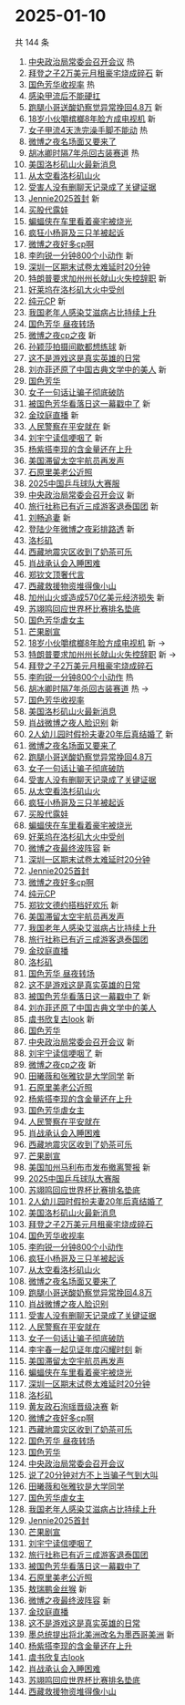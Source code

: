 # 2025-01-10

共 144 条

<!-- BEGIN -->
<!-- 最后更新时间 Fri Jan 10 2025 02:23:28 GMT+0800 (China Standard Time) -->

1. [中央政治局常委会召开会议](https://s.weibo.com//weibo?q=%23%E4%B8%AD%E5%A4%AE%E6%94%BF%E6%B2%BB%E5%B1%80%E5%B8%B8%E5%A7%94%E4%BC%9A%E5%8F%AC%E5%BC%80%E4%BC%9A%E8%AE%AE%23&Refer=new_time)
   热
1. [拜登之子2万美元月租豪宅烧成碎石](https://s.weibo.com//weibo?q=%23%E6%8B%9C%E7%99%BB%E4%B9%8B%E5%AD%902%E4%B8%87%E7%BE%8E%E5%85%83%E6%9C%88%E7%A7%9F%E8%B1%AA%E5%AE%85%E7%83%A7%E6%88%90%E7%A2%8E%E7%9F%B3%23&t=31&band_rank=1&Refer=top)
   新
1. [国色芳华收视率](https://s.weibo.com//weibo?q=%23%E5%9B%BD%E8%89%B2%E8%8A%B3%E5%8D%8E%E6%94%B6%E8%A7%86%E7%8E%87%23&t=31&band_rank=2&Refer=top)
   热
1. [感染甲流后不能硬扛](https://s.weibo.com//weibo?q=%23%E6%84%9F%E6%9F%93%E7%94%B2%E6%B5%81%E5%90%8E%E4%B8%8D%E8%83%BD%E7%A1%AC%E6%89%9B%23&t=31&band_rank=3&Refer=top)
1. [跑腿小哥送酸奶察觉异常挽回4.8万](https://s.weibo.com//weibo?q=%23%E8%B7%91%E8%85%BF%E5%B0%8F%E5%93%A5%E9%80%81%E9%85%B8%E5%A5%B6%E5%AF%9F%E8%A7%89%E5%BC%82%E5%B8%B8%E6%8C%BD%E5%9B%9E4.8%E4%B8%87%23&t=31&band_rank=4&Refer=top)
   新
1. [18岁小伙嚼槟榔8年脸方成电视机](https://s.weibo.com//weibo?q=%2318%E5%B2%81%E5%B0%8F%E4%BC%99%E5%9A%BC%E6%A7%9F%E6%A6%948%E5%B9%B4%E8%84%B8%E6%96%B9%E6%88%90%E7%94%B5%E8%A7%86%E6%9C%BA%23&t=31&band_rank=5&Refer=top)
   新
1. [女子甲流4天洗完澡手脚不能动](https://s.weibo.com//weibo?q=%23%E5%A5%B3%E5%AD%90%E7%94%B2%E6%B5%814%E5%A4%A9%E6%B4%97%E5%AE%8C%E6%BE%A1%E6%89%8B%E8%84%9A%E4%B8%8D%E8%83%BD%E5%8A%A8%23&t=31&band_rank=6&Refer=top)
   热
1. [微博之夜名场面又要来了](https://s.weibo.com//weibo?q=%23%E5%BE%AE%E5%8D%9A%E4%B9%8B%E5%A4%9C%E5%90%8D%E5%9C%BA%E9%9D%A2%E5%8F%88%E8%A6%81%E6%9D%A5%E4%BA%86%23&t=31&band_rank=7&Refer=top)
1. [胡冰卿时隔7年杀回古装赛道](https://s.weibo.com//weibo?q=%E8%83%A1%E5%86%B0%E5%8D%BF%E6%97%B6%E9%9A%947%E5%B9%B4%E6%9D%80%E5%9B%9E%E5%8F%A4%E8%A3%85%E8%B5%9B%E9%81%93&t=31&band_rank=8&Refer=top)
   热
1. [美国洛杉矶山火最新消息](https://s.weibo.com//weibo?q=%23%E7%BE%8E%E5%9B%BD%E6%B4%9B%E6%9D%89%E7%9F%B6%E5%B1%B1%E7%81%AB%E6%9C%80%E6%96%B0%E6%B6%88%E6%81%AF%23&t=31&band_rank=9&Refer=top)
1. [从太空看洛杉矶山火](https://s.weibo.com//weibo?q=%23%E4%BB%8E%E5%A4%AA%E7%A9%BA%E7%9C%8B%E6%B4%9B%E6%9D%89%E7%9F%B6%E5%B1%B1%E7%81%AB%23&t=31&band_rank=10&Refer=top)
1. [受害人没有删聊天记录成了关键证据](https://s.weibo.com//weibo?q=%23%E5%8F%97%E5%AE%B3%E4%BA%BA%E6%B2%A1%E6%9C%89%E5%88%A0%E8%81%8A%E5%A4%A9%E8%AE%B0%E5%BD%95%E6%88%90%E4%BA%86%E5%85%B3%E9%94%AE%E8%AF%81%E6%8D%AE%23&t=31&band_rank=11&Refer=top)
1. [Jennie2025首封](https://s.weibo.com//weibo?q=Jennie2025%E9%A6%96%E5%B0%81&t=31&band_rank=12&Refer=top)
   新
1. [买股代露娃](https://s.weibo.com//weibo?q=%E4%B9%B0%E8%82%A1%E4%BB%A3%E9%9C%B2%E5%A8%83&t=31&band_rank=13&Refer=top)
1. [蝙蝠侠在车里看着豪宅被烧光](https://s.weibo.com//weibo?q=%23%E8%9D%99%E8%9D%A0%E4%BE%A0%E5%9C%A8%E8%BD%A6%E9%87%8C%E7%9C%8B%E7%9D%80%E8%B1%AA%E5%AE%85%E8%A2%AB%E7%83%A7%E5%85%89%23&t=31&band_rank=14&Refer=top)
1. [疯狂小杨哥及三只羊被起诉](https://s.weibo.com//weibo?q=%23%E7%96%AF%E7%8B%82%E5%B0%8F%E6%9D%A8%E5%93%A5%E5%8F%8A%E4%B8%89%E5%8F%AA%E7%BE%8A%E8%A2%AB%E8%B5%B7%E8%AF%89%23&t=31&band_rank=15&Refer=top)
1. [微博之夜好多cp啊](https://s.weibo.com//weibo?q=%23%E5%BE%AE%E5%8D%9A%E4%B9%8B%E5%A4%9C%E5%A5%BD%E5%A4%9Acp%E5%95%8A%23&t=31&band_rank=16&Refer=top)
1. [李昀锐一分钟800个小动作](https://s.weibo.com//weibo?q=%E6%9D%8E%E6%98%80%E9%94%90%E4%B8%80%E5%88%86%E9%92%9F800%E4%B8%AA%E5%B0%8F%E5%8A%A8%E4%BD%9C&t=31&band_rank=17&Refer=top)
   新
1. [深圳一区期末试卷太难延时20分钟](https://s.weibo.com//weibo?q=%23%E6%B7%B1%E5%9C%B3%E4%B8%80%E5%8C%BA%E6%9C%9F%E6%9C%AB%E8%AF%95%E5%8D%B7%E5%A4%AA%E9%9A%BE%E5%BB%B6%E6%97%B620%E5%88%86%E9%92%9F%23&t=31&band_rank=18&Refer=top)
1. [特朗普要求加州州长就山火失控辞职](https://s.weibo.com//weibo?q=%23%E7%89%B9%E6%9C%97%E6%99%AE%E8%A6%81%E6%B1%82%E5%8A%A0%E5%B7%9E%E5%B7%9E%E9%95%BF%E5%B0%B1%E5%B1%B1%E7%81%AB%E5%A4%B1%E6%8E%A7%E8%BE%9E%E8%81%8C%23&t=31&band_rank=19&Refer=top)
   新
1. [好莱坞在洛杉矶大火中受创](https://s.weibo.com//weibo?q=%23%E5%A5%BD%E8%8E%B1%E5%9D%9E%E5%9C%A8%E6%B4%9B%E6%9D%89%E7%9F%B6%E5%A4%A7%E7%81%AB%E4%B8%AD%E5%8F%97%E5%88%9B%23&t=31&band_rank=20&Refer=top)
1. [纯元CP](https://s.weibo.com//weibo?q=%E7%BA%AF%E5%85%83CP&t=31&band_rank=21&Refer=top)
   新
1. [我国老年人感染艾滋病占比持续上升](https://s.weibo.com//weibo?q=%23%E6%88%91%E5%9B%BD%E8%80%81%E5%B9%B4%E4%BA%BA%E6%84%9F%E6%9F%93%E8%89%BE%E6%BB%8B%E7%97%85%E5%8D%A0%E6%AF%94%E6%8C%81%E7%BB%AD%E4%B8%8A%E5%8D%87%23&t=31&band_rank=22&Refer=top)
1. [国色芳华 昼夜转场](https://s.weibo.com//weibo?q=%E5%9B%BD%E8%89%B2%E8%8A%B3%E5%8D%8E%20%E6%98%BC%E5%A4%9C%E8%BD%AC%E5%9C%BA&t=31&band_rank=23&Refer=top)
1. [微博之夜cp之夜](https://s.weibo.com//weibo?q=%23%E5%BE%AE%E5%8D%9A%E4%B9%8B%E5%A4%9Ccp%E4%B9%8B%E5%A4%9C%23&t=31&band_rank=24&Refer=top)
   新
1. [孙颖莎拍摄间歇都想练球](https://s.weibo.com//weibo?q=%E5%AD%99%E9%A2%96%E8%8E%8E%E6%8B%8D%E6%91%84%E9%97%B4%E6%AD%87%E9%83%BD%E6%83%B3%E7%BB%83%E7%90%83&t=31&band_rank=25&Refer=top)
   新
1. [这不是游戏这是真实英雄的日常](https://s.weibo.com//weibo?q=%23%E8%BF%99%E4%B8%8D%E6%98%AF%E6%B8%B8%E6%88%8F%E8%BF%99%E6%98%AF%E7%9C%9F%E5%AE%9E%E8%8B%B1%E9%9B%84%E7%9A%84%E6%97%A5%E5%B8%B8%23&t=31&band_rank=26&Refer=top)
1. [刘亦菲还原了中国古典文学中的美人](https://s.weibo.com//weibo?q=%E5%88%98%E4%BA%A6%E8%8F%B2%E8%BF%98%E5%8E%9F%E4%BA%86%E4%B8%AD%E5%9B%BD%E5%8F%A4%E5%85%B8%E6%96%87%E5%AD%A6%E4%B8%AD%E7%9A%84%E7%BE%8E%E4%BA%BA&t=31&band_rank=27&Refer=top)
   新
1. [国色芳华](https://s.weibo.com//weibo?q=%E5%9B%BD%E8%89%B2%E8%8A%B3%E5%8D%8E&t=31&band_rank=28&Refer=top)
1. [女子一句话让骗子彻底破防](https://s.weibo.com//weibo?q=%23%E5%A5%B3%E5%AD%90%E4%B8%80%E5%8F%A5%E8%AF%9D%E8%AE%A9%E9%AA%97%E5%AD%90%E5%BD%BB%E5%BA%95%E7%A0%B4%E9%98%B2%23&t=31&band_rank=29&Refer=top)
1. [被国色芳华看落日这一幕戳中了](https://s.weibo.com//weibo?q=%E8%A2%AB%E5%9B%BD%E8%89%B2%E8%8A%B3%E5%8D%8E%E7%9C%8B%E8%90%BD%E6%97%A5%E8%BF%99%E4%B8%80%E5%B9%95%E6%88%B3%E4%B8%AD%E4%BA%86&t=31&band_rank=30&Refer=top)
   新
1. [金玟庭直播](https://s.weibo.com//weibo?q=%23%E9%87%91%E7%8E%9F%E5%BA%AD%E7%9B%B4%E6%92%AD%23&t=31&band_rank=31&Refer=top)
   新
1. [人民警察在平安就在](https://s.weibo.com//weibo?q=%23%E4%BA%BA%E6%B0%91%E8%AD%A6%E5%AF%9F%E5%9C%A8%E5%B9%B3%E5%AE%89%E5%B0%B1%E5%9C%A8%23&t=31&band_rank=32&Refer=top)
   新
1. [刘宇宁读信哽咽了](https://s.weibo.com//weibo?q=%E5%88%98%E5%AE%87%E5%AE%81%E8%AF%BB%E4%BF%A1%E5%93%BD%E5%92%BD%E4%BA%86&t=31&band_rank=33&Refer=top)
   新
1. [杨紫搭李现的含金量还在上升](https://s.weibo.com//weibo?q=%E6%9D%A8%E7%B4%AB%E6%90%AD%E6%9D%8E%E7%8E%B0%E7%9A%84%E5%90%AB%E9%87%91%E9%87%8F%E8%BF%98%E5%9C%A8%E4%B8%8A%E5%8D%87&t=31&band_rank=34&Refer=top)
1. [美国滞留太空宇航员再发声](https://s.weibo.com//weibo?q=%23%E7%BE%8E%E5%9B%BD%E6%BB%9E%E7%95%99%E5%A4%AA%E7%A9%BA%E5%AE%87%E8%88%AA%E5%91%98%E5%86%8D%E5%8F%91%E5%A3%B0%23&t=31&band_rank=35&Refer=top)
1. [石原里美老公近照](https://s.weibo.com//weibo?q=%23%E7%9F%B3%E5%8E%9F%E9%87%8C%E7%BE%8E%E8%80%81%E5%85%AC%E8%BF%91%E7%85%A7%23&t=31&band_rank=36&Refer=top)
1. [2025中国乒乓球队大赛服](https://s.weibo.com//weibo?q=2025%E4%B8%AD%E5%9B%BD%E4%B9%92%E4%B9%93%E7%90%83%E9%98%9F%E5%A4%A7%E8%B5%9B%E6%9C%8D&t=31&band_rank=37&Refer=top)
1. [中央政治局常委会召开会议](https://s.weibo.com//weibo?q=%23%E4%B8%AD%E5%A4%AE%E6%94%BF%E6%B2%BB%E5%B1%80%E5%B8%B8%E5%A7%94%E4%BC%9A%E5%8F%AC%E5%BC%80%E4%BC%9A%E8%AE%AE%23&t=31&band_rank=38&Refer=top)
   新
1. [旅行社称已有近三成游客退泰国团](https://s.weibo.com//weibo?q=%23%E6%97%85%E8%A1%8C%E7%A4%BE%E7%A7%B0%E5%B7%B2%E6%9C%89%E8%BF%91%E4%B8%89%E6%88%90%E6%B8%B8%E5%AE%A2%E9%80%80%E6%B3%B0%E5%9B%BD%E5%9B%A2%23&t=31&band_rank=39&Refer=top)
   新
1. [刘畅追妻](https://s.weibo.com//weibo?q=%E5%88%98%E7%95%85%E8%BF%BD%E5%A6%BB&t=31&band_rank=40&Refer=top)
   新
1. [登陆少年微博之夜彩排路透](https://s.weibo.com//weibo?q=%23%E7%99%BB%E9%99%86%E5%B0%91%E5%B9%B4%E5%BE%AE%E5%8D%9A%E4%B9%8B%E5%A4%9C%E5%BD%A9%E6%8E%92%E8%B7%AF%E9%80%8F%23&t=31&band_rank=41&Refer=top)
   新
1. [洛杉矶](https://s.weibo.com//weibo?q=%E6%B4%9B%E6%9D%89%E7%9F%B6&t=31&band_rank=42&Refer=top)
1. [西藏地震灾区收到了奶茶可乐](https://s.weibo.com//weibo?q=%23%E8%A5%BF%E8%97%8F%E5%9C%B0%E9%9C%87%E7%81%BE%E5%8C%BA%E6%94%B6%E5%88%B0%E4%BA%86%E5%A5%B6%E8%8C%B6%E5%8F%AF%E4%B9%90%23&t=31&band_rank=43&Refer=top)
1. [肖战承认会入睡困难](https://s.weibo.com//weibo?q=%23%E8%82%96%E6%88%98%E6%89%BF%E8%AE%A4%E4%BC%9A%E5%85%A5%E7%9D%A1%E5%9B%B0%E9%9A%BE%23&t=31&band_rank=44&Refer=top)
1. [郑钦文顶奢代言](https://s.weibo.com//weibo?q=%23%E9%83%91%E9%92%A6%E6%96%87%E9%A1%B6%E5%A5%A2%E4%BB%A3%E8%A8%80%23&t=31&band_rank=45&Refer=top)
1. [西藏救援物资堆得像小山](https://s.weibo.com//weibo?q=%23%E8%A5%BF%E8%97%8F%E6%95%91%E6%8F%B4%E7%89%A9%E8%B5%84%E5%A0%86%E5%BE%97%E5%83%8F%E5%B0%8F%E5%B1%B1%23&t=31&band_rank=46&Refer=top)
1. [加州山火或造成570亿美元经济损失](https://s.weibo.com//weibo?q=%23%E5%8A%A0%E5%B7%9E%E5%B1%B1%E7%81%AB%E6%88%96%E9%80%A0%E6%88%90570%E4%BA%BF%E7%BE%8E%E5%85%83%E7%BB%8F%E6%B5%8E%E6%8D%9F%E5%A4%B1%23&t=31&band_rank=47&Refer=top)
   新
1. [苏翊鸣回应世界杯比赛排名垫底](https://s.weibo.com//weibo?q=%23%E8%8B%8F%E7%BF%8A%E9%B8%A3%E5%9B%9E%E5%BA%94%E4%B8%96%E7%95%8C%E6%9D%AF%E6%AF%94%E8%B5%9B%E6%8E%92%E5%90%8D%E5%9E%AB%E5%BA%95%23&t=31&band_rank=48&Refer=top)
1. [国色芳华虐女主](https://s.weibo.com//weibo?q=%E5%9B%BD%E8%89%B2%E8%8A%B3%E5%8D%8E%E8%99%90%E5%A5%B3%E4%B8%BB&t=31&band_rank=49&Refer=top)
1. [芒果剧宣](https://s.weibo.com//weibo?q=%23%E8%8A%92%E6%9E%9C%E5%89%A7%E5%AE%A3%23&t=31&band_rank=50&Refer=top)
1. [18岁小伙嚼槟榔8年脸方成电视机](https://s.weibo.com//weibo?q=%2318%E5%B2%81%E5%B0%8F%E4%BC%99%E5%9A%BC%E6%A7%9F%E6%A6%948%E5%B9%B4%E8%84%B8%E6%96%B9%E6%88%90%E7%94%B5%E8%A7%86%E6%9C%BA%23&t=31&band_rank=1&Refer=top)
   新 ->
1. [特朗普要求加州州长就山火失控辞职](https://s.weibo.com//weibo?q=%23%E7%89%B9%E6%9C%97%E6%99%AE%E8%A6%81%E6%B1%82%E5%8A%A0%E5%B7%9E%E5%B7%9E%E9%95%BF%E5%B0%B1%E5%B1%B1%E7%81%AB%E5%A4%B1%E6%8E%A7%E8%BE%9E%E8%81%8C%23&t=31&band_rank=2&Refer=top)
   新 ->
1. [拜登之子2万美元月租豪宅烧成碎石](https://s.weibo.com//weibo?q=%23%E6%8B%9C%E7%99%BB%E4%B9%8B%E5%AD%902%E4%B8%87%E7%BE%8E%E5%85%83%E6%9C%88%E7%A7%9F%E8%B1%AA%E5%AE%85%E7%83%A7%E6%88%90%E7%A2%8E%E7%9F%B3%23&t=31&band_rank=4&Refer=top)
1. [李昀锐一分钟800个小动作](https://s.weibo.com//weibo?q=%E6%9D%8E%E6%98%80%E9%94%90%E4%B8%80%E5%88%86%E9%92%9F800%E4%B8%AA%E5%B0%8F%E5%8A%A8%E4%BD%9C&t=31&band_rank=5&Refer=top)
   热
1. [胡冰卿时隔7年杀回古装赛道](https://s.weibo.com//weibo?q=%E8%83%A1%E5%86%B0%E5%8D%BF%E6%97%B6%E9%9A%947%E5%B9%B4%E6%9D%80%E5%9B%9E%E5%8F%A4%E8%A3%85%E8%B5%9B%E9%81%93&t=31&band_rank=6&Refer=top)
   热 ->
1. [国色芳华收视率](https://s.weibo.com//weibo?q=%23%E5%9B%BD%E8%89%B2%E8%8A%B3%E5%8D%8E%E6%94%B6%E8%A7%86%E7%8E%87%23&t=31&band_rank=7&Refer=top)
1. [美国洛杉矶山火最新消息](https://s.weibo.com//weibo?q=%23%E7%BE%8E%E5%9B%BD%E6%B4%9B%E6%9D%89%E7%9F%B6%E5%B1%B1%E7%81%AB%E6%9C%80%E6%96%B0%E6%B6%88%E6%81%AF%23&t=31&band_rank=8&Refer=top)
1. [肖战微博之夜人脸识别](https://s.weibo.com//weibo?q=%23%E8%82%96%E6%88%98%E5%BE%AE%E5%8D%9A%E4%B9%8B%E5%A4%9C%E4%BA%BA%E8%84%B8%E8%AF%86%E5%88%AB%23&t=31&band_rank=9&Refer=top)
   新
1. [2人幼儿园时假扮夫妻20年后真结婚了](https://s.weibo.com//weibo?q=%232%E4%BA%BA%E5%B9%BC%E5%84%BF%E5%9B%AD%E6%97%B6%E5%81%87%E6%89%AE%E5%A4%AB%E5%A6%BB20%E5%B9%B4%E5%90%8E%E7%9C%9F%E7%BB%93%E5%A9%9A%E4%BA%86%23&t=31&band_rank=10&Refer=top)
   新
1. [微博之夜名场面又要来了](https://s.weibo.com//weibo?q=%23%E5%BE%AE%E5%8D%9A%E4%B9%8B%E5%A4%9C%E5%90%8D%E5%9C%BA%E9%9D%A2%E5%8F%88%E8%A6%81%E6%9D%A5%E4%BA%86%23&t=31&band_rank=11&Refer=top)
1. [跑腿小哥送酸奶察觉异常挽回4.8万](https://s.weibo.com//weibo?q=%23%E8%B7%91%E8%85%BF%E5%B0%8F%E5%93%A5%E9%80%81%E9%85%B8%E5%A5%B6%E5%AF%9F%E8%A7%89%E5%BC%82%E5%B8%B8%E6%8C%BD%E5%9B%9E4.8%E4%B8%87%23&t=31&band_rank=12&Refer=top)
1. [女子一句话让骗子彻底破防](https://s.weibo.com//weibo?q=%23%E5%A5%B3%E5%AD%90%E4%B8%80%E5%8F%A5%E8%AF%9D%E8%AE%A9%E9%AA%97%E5%AD%90%E5%BD%BB%E5%BA%95%E7%A0%B4%E9%98%B2%23&t=31&band_rank=13&Refer=top)
1. [受害人没有删聊天记录成了关键证据](https://s.weibo.com//weibo?q=%23%E5%8F%97%E5%AE%B3%E4%BA%BA%E6%B2%A1%E6%9C%89%E5%88%A0%E8%81%8A%E5%A4%A9%E8%AE%B0%E5%BD%95%E6%88%90%E4%BA%86%E5%85%B3%E9%94%AE%E8%AF%81%E6%8D%AE%23&t=31&band_rank=14&Refer=top)
1. [从太空看洛杉矶山火](https://s.weibo.com//weibo?q=%23%E4%BB%8E%E5%A4%AA%E7%A9%BA%E7%9C%8B%E6%B4%9B%E6%9D%89%E7%9F%B6%E5%B1%B1%E7%81%AB%23&t=31&band_rank=15&Refer=top)
1. [疯狂小杨哥及三只羊被起诉](https://s.weibo.com//weibo?q=%23%E7%96%AF%E7%8B%82%E5%B0%8F%E6%9D%A8%E5%93%A5%E5%8F%8A%E4%B8%89%E5%8F%AA%E7%BE%8A%E8%A2%AB%E8%B5%B7%E8%AF%89%23&t=31&band_rank=16&Refer=top)
1. [买股代露娃](https://s.weibo.com//weibo?q=%E4%B9%B0%E8%82%A1%E4%BB%A3%E9%9C%B2%E5%A8%83&t=31&band_rank=17&Refer=top)
1. [蝙蝠侠在车里看着豪宅被烧光](https://s.weibo.com//weibo?q=%23%E8%9D%99%E8%9D%A0%E4%BE%A0%E5%9C%A8%E8%BD%A6%E9%87%8C%E7%9C%8B%E7%9D%80%E8%B1%AA%E5%AE%85%E8%A2%AB%E7%83%A7%E5%85%89%23&t=31&band_rank=18&Refer=top)
1. [好莱坞在洛杉矶大火中受创](https://s.weibo.com//weibo?q=%23%E5%A5%BD%E8%8E%B1%E5%9D%9E%E5%9C%A8%E6%B4%9B%E6%9D%89%E7%9F%B6%E5%A4%A7%E7%81%AB%E4%B8%AD%E5%8F%97%E5%88%9B%23&t=31&band_rank=19&Refer=top)
1. [微博之夜最终波阵容](https://s.weibo.com//weibo?q=%23%E5%BE%AE%E5%8D%9A%E4%B9%8B%E5%A4%9C%E6%9C%80%E7%BB%88%E6%B3%A2%E9%98%B5%E5%AE%B9%23&t=31&band_rank=20&Refer=top)
   新
1. [深圳一区期末试卷太难延时20分钟](https://s.weibo.com//weibo?q=%23%E6%B7%B1%E5%9C%B3%E4%B8%80%E5%8C%BA%E6%9C%9F%E6%9C%AB%E8%AF%95%E5%8D%B7%E5%A4%AA%E9%9A%BE%E5%BB%B6%E6%97%B620%E5%88%86%E9%92%9F%23&t=31&band_rank=21&Refer=top)
1. [Jennie2025首封](https://s.weibo.com//weibo?q=Jennie2025%E9%A6%96%E5%B0%81&t=31&band_rank=22&Refer=top)
1. [微博之夜好多cp啊](https://s.weibo.com//weibo?q=%23%E5%BE%AE%E5%8D%9A%E4%B9%8B%E5%A4%9C%E5%A5%BD%E5%A4%9Acp%E5%95%8A%23&t=31&band_rank=23&Refer=top)
1. [纯元CP](https://s.weibo.com//weibo?q=%E7%BA%AF%E5%85%83CP&t=31&band_rank=24&Refer=top)
1. [郑钦文德约搭档好欢乐](https://s.weibo.com//weibo?q=%23%E9%83%91%E9%92%A6%E6%96%87%E5%BE%B7%E7%BA%A6%E6%90%AD%E6%A1%A3%E5%A5%BD%E6%AC%A2%E4%B9%90%23&t=31&band_rank=25&Refer=top)
   新
1. [美国滞留太空宇航员再发声](https://s.weibo.com//weibo?q=%23%E7%BE%8E%E5%9B%BD%E6%BB%9E%E7%95%99%E5%A4%AA%E7%A9%BA%E5%AE%87%E8%88%AA%E5%91%98%E5%86%8D%E5%8F%91%E5%A3%B0%23&t=31&band_rank=26&Refer=top)
1. [我国老年人感染艾滋病占比持续上升](https://s.weibo.com//weibo?q=%23%E6%88%91%E5%9B%BD%E8%80%81%E5%B9%B4%E4%BA%BA%E6%84%9F%E6%9F%93%E8%89%BE%E6%BB%8B%E7%97%85%E5%8D%A0%E6%AF%94%E6%8C%81%E7%BB%AD%E4%B8%8A%E5%8D%87%23&t=31&band_rank=27&Refer=top)
1. [旅行社称已有近三成游客退泰国团](https://s.weibo.com//weibo?q=%23%E6%97%85%E8%A1%8C%E7%A4%BE%E7%A7%B0%E5%B7%B2%E6%9C%89%E8%BF%91%E4%B8%89%E6%88%90%E6%B8%B8%E5%AE%A2%E9%80%80%E6%B3%B0%E5%9B%BD%E5%9B%A2%23&t=31&band_rank=28&Refer=top)
1. [金玟庭直播](https://s.weibo.com//weibo?q=%23%E9%87%91%E7%8E%9F%E5%BA%AD%E7%9B%B4%E6%92%AD%23&t=31&band_rank=29&Refer=top)
1. [洛杉矶](https://s.weibo.com//weibo?q=%E6%B4%9B%E6%9D%89%E7%9F%B6&t=31&band_rank=30&Refer=top)
1. [国色芳华 昼夜转场](https://s.weibo.com//weibo?q=%E5%9B%BD%E8%89%B2%E8%8A%B3%E5%8D%8E%20%E6%98%BC%E5%A4%9C%E8%BD%AC%E5%9C%BA&t=31&band_rank=31&Refer=top)
1. [这不是游戏这是真实英雄的日常](https://s.weibo.com//weibo?q=%23%E8%BF%99%E4%B8%8D%E6%98%AF%E6%B8%B8%E6%88%8F%E8%BF%99%E6%98%AF%E7%9C%9F%E5%AE%9E%E8%8B%B1%E9%9B%84%E7%9A%84%E6%97%A5%E5%B8%B8%23&t=31&band_rank=32&Refer=top)
1. [被国色芳华看落日这一幕戳中了](https://s.weibo.com//weibo?q=%E8%A2%AB%E5%9B%BD%E8%89%B2%E8%8A%B3%E5%8D%8E%E7%9C%8B%E8%90%BD%E6%97%A5%E8%BF%99%E4%B8%80%E5%B9%95%E6%88%B3%E4%B8%AD%E4%BA%86&t=31&band_rank=33&Refer=top)
   新
1. [刘亦菲还原了中国古典文学中的美人](https://s.weibo.com//weibo?q=%E5%88%98%E4%BA%A6%E8%8F%B2%E8%BF%98%E5%8E%9F%E4%BA%86%E4%B8%AD%E5%9B%BD%E5%8F%A4%E5%85%B8%E6%96%87%E5%AD%A6%E4%B8%AD%E7%9A%84%E7%BE%8E%E4%BA%BA&t=31&band_rank=34&Refer=top)
1. [虞书欣复古look](https://s.weibo.com//weibo?q=%23%E8%99%9E%E4%B9%A6%E6%AC%A3%E5%A4%8D%E5%8F%A4look%23&t=31&band_rank=35&Refer=top)
   新
1. [国色芳华](https://s.weibo.com//weibo?q=%E5%9B%BD%E8%89%B2%E8%8A%B3%E5%8D%8E&t=31&band_rank=36&Refer=top)
1. [中央政治局常委会召开会议](https://s.weibo.com//weibo?q=%23%E4%B8%AD%E5%A4%AE%E6%94%BF%E6%B2%BB%E5%B1%80%E5%B8%B8%E5%A7%94%E4%BC%9A%E5%8F%AC%E5%BC%80%E4%BC%9A%E8%AE%AE%23&t=31&band_rank=37&Refer=top)
   新
1. [刘宇宁读信哽咽了](https://s.weibo.com//weibo?q=%E5%88%98%E5%AE%87%E5%AE%81%E8%AF%BB%E4%BF%A1%E5%93%BD%E5%92%BD%E4%BA%86&t=31&band_rank=38&Refer=top)
   新
1. [微博之夜cp之夜](https://s.weibo.com//weibo?q=%23%E5%BE%AE%E5%8D%9A%E4%B9%8B%E5%A4%9Ccp%E4%B9%8B%E5%A4%9C%23&t=31&band_rank=39&Refer=top)
   新
1. [田曦薇和张雅钦是大学同学](https://s.weibo.com//weibo?q=%23%E7%94%B0%E6%9B%A6%E8%96%87%E5%92%8C%E5%BC%A0%E9%9B%85%E9%92%A6%E6%98%AF%E5%A4%A7%E5%AD%A6%E5%90%8C%E5%AD%A6%23&t=31&band_rank=40&Refer=top)
   新
1. [石原里美老公近照](https://s.weibo.com//weibo?q=%23%E7%9F%B3%E5%8E%9F%E9%87%8C%E7%BE%8E%E8%80%81%E5%85%AC%E8%BF%91%E7%85%A7%23&t=31&band_rank=41&Refer=top)
1. [杨紫搭李现的含金量还在上升](https://s.weibo.com//weibo?q=%E6%9D%A8%E7%B4%AB%E6%90%AD%E6%9D%8E%E7%8E%B0%E7%9A%84%E5%90%AB%E9%87%91%E9%87%8F%E8%BF%98%E5%9C%A8%E4%B8%8A%E5%8D%87&t=31&band_rank=42&Refer=top)
1. [国色芳华虐女主](https://s.weibo.com//weibo?q=%E5%9B%BD%E8%89%B2%E8%8A%B3%E5%8D%8E%E8%99%90%E5%A5%B3%E4%B8%BB&t=31&band_rank=43&Refer=top)
1. [人民警察在平安就在](https://s.weibo.com//weibo?q=%23%E4%BA%BA%E6%B0%91%E8%AD%A6%E5%AF%9F%E5%9C%A8%E5%B9%B3%E5%AE%89%E5%B0%B1%E5%9C%A8%23&t=31&band_rank=44&Refer=top)
1. [肖战承认会入睡困难](https://s.weibo.com//weibo?q=%23%E8%82%96%E6%88%98%E6%89%BF%E8%AE%A4%E4%BC%9A%E5%85%A5%E7%9D%A1%E5%9B%B0%E9%9A%BE%23&t=31&band_rank=45&Refer=top)
1. [西藏地震灾区收到了奶茶可乐](https://s.weibo.com//weibo?q=%23%E8%A5%BF%E8%97%8F%E5%9C%B0%E9%9C%87%E7%81%BE%E5%8C%BA%E6%94%B6%E5%88%B0%E4%BA%86%E5%A5%B6%E8%8C%B6%E5%8F%AF%E4%B9%90%23&t=31&band_rank=46&Refer=top)
1. [芒果剧宣](https://s.weibo.com//weibo?q=%23%E8%8A%92%E6%9E%9C%E5%89%A7%E5%AE%A3%23&t=31&band_rank=47&Refer=top)
1. [美国加州马利布市发布撤离警报](https://s.weibo.com//weibo?q=%23%E7%BE%8E%E5%9B%BD%E5%8A%A0%E5%B7%9E%E9%A9%AC%E5%88%A9%E5%B8%83%E5%B8%82%E5%8F%91%E5%B8%83%E6%92%A4%E7%A6%BB%E8%AD%A6%E6%8A%A5%23&t=31&band_rank=48&Refer=top)
   新
1. [2025中国乒乓球队大赛服](https://s.weibo.com//weibo?q=2025%E4%B8%AD%E5%9B%BD%E4%B9%92%E4%B9%93%E7%90%83%E9%98%9F%E5%A4%A7%E8%B5%9B%E6%9C%8D&t=31&band_rank=49&Refer=top)
1. [苏翊鸣回应世界杯比赛排名垫底](https://s.weibo.com//weibo?q=%23%E8%8B%8F%E7%BF%8A%E9%B8%A3%E5%9B%9E%E5%BA%94%E4%B8%96%E7%95%8C%E6%9D%AF%E6%AF%94%E8%B5%9B%E6%8E%92%E5%90%8D%E5%9E%AB%E5%BA%95%23&t=31&band_rank=50&Refer=top)
1. [2人幼儿园时假扮夫妻20年后真结婚了](https://s.weibo.com//weibo?q=%232%E4%BA%BA%E5%B9%BC%E5%84%BF%E5%9B%AD%E6%97%B6%E5%81%87%E6%89%AE%E5%A4%AB%E5%A6%BB20%E5%B9%B4%E5%90%8E%E7%9C%9F%E7%BB%93%E5%A9%9A%E4%BA%86%23&t=31&band_rank=4&Refer=top)
1. [美国洛杉矶山火最新消息](https://s.weibo.com//weibo?q=%23%E7%BE%8E%E5%9B%BD%E6%B4%9B%E6%9D%89%E7%9F%B6%E5%B1%B1%E7%81%AB%E6%9C%80%E6%96%B0%E6%B6%88%E6%81%AF%23&t=31&band_rank=5&Refer=top)
1. [拜登之子2万美元月租豪宅烧成碎石](https://s.weibo.com//weibo?q=%23%E6%8B%9C%E7%99%BB%E4%B9%8B%E5%AD%902%E4%B8%87%E7%BE%8E%E5%85%83%E6%9C%88%E7%A7%9F%E8%B1%AA%E5%AE%85%E7%83%A7%E6%88%90%E7%A2%8E%E7%9F%B3%23&t=31&band_rank=7&Refer=top)
1. [国色芳华收视率](https://s.weibo.com//weibo?q=%23%E5%9B%BD%E8%89%B2%E8%8A%B3%E5%8D%8E%E6%94%B6%E8%A7%86%E7%8E%87%23&t=31&band_rank=8&Refer=top)
1. [李昀锐一分钟800个小动作](https://s.weibo.com//weibo?q=%E6%9D%8E%E6%98%80%E9%94%90%E4%B8%80%E5%88%86%E9%92%9F800%E4%B8%AA%E5%B0%8F%E5%8A%A8%E4%BD%9C&t=31&band_rank=9&Refer=top)
1. [疯狂小杨哥及三只羊被起诉](https://s.weibo.com//weibo?q=%23%E7%96%AF%E7%8B%82%E5%B0%8F%E6%9D%A8%E5%93%A5%E5%8F%8A%E4%B8%89%E5%8F%AA%E7%BE%8A%E8%A2%AB%E8%B5%B7%E8%AF%89%23&t=31&band_rank=10&Refer=top)
1. [从太空看洛杉矶山火](https://s.weibo.com//weibo?q=%23%E4%BB%8E%E5%A4%AA%E7%A9%BA%E7%9C%8B%E6%B4%9B%E6%9D%89%E7%9F%B6%E5%B1%B1%E7%81%AB%23&t=31&band_rank=11&Refer=top)
1. [微博之夜名场面又要来了](https://s.weibo.com//weibo?q=%23%E5%BE%AE%E5%8D%9A%E4%B9%8B%E5%A4%9C%E5%90%8D%E5%9C%BA%E9%9D%A2%E5%8F%88%E8%A6%81%E6%9D%A5%E4%BA%86%23&t=31&band_rank=12&Refer=top)
1. [跑腿小哥送酸奶察觉异常挽回4.8万](https://s.weibo.com//weibo?q=%23%E8%B7%91%E8%85%BF%E5%B0%8F%E5%93%A5%E9%80%81%E9%85%B8%E5%A5%B6%E5%AF%9F%E8%A7%89%E5%BC%82%E5%B8%B8%E6%8C%BD%E5%9B%9E4.8%E4%B8%87%23&t=31&band_rank=13&Refer=top)
1. [肖战微博之夜人脸识别](https://s.weibo.com//weibo?q=%23%E8%82%96%E6%88%98%E5%BE%AE%E5%8D%9A%E4%B9%8B%E5%A4%9C%E4%BA%BA%E8%84%B8%E8%AF%86%E5%88%AB%23&t=31&band_rank=14&Refer=top)
1. [受害人没有删聊天记录成了关键证据](https://s.weibo.com//weibo?q=%23%E5%8F%97%E5%AE%B3%E4%BA%BA%E6%B2%A1%E6%9C%89%E5%88%A0%E8%81%8A%E5%A4%A9%E8%AE%B0%E5%BD%95%E6%88%90%E4%BA%86%E5%85%B3%E9%94%AE%E8%AF%81%E6%8D%AE%23&t=31&band_rank=15&Refer=top)
1. [人民警察在平安就在](https://s.weibo.com//weibo?q=%23%E4%BA%BA%E6%B0%91%E8%AD%A6%E5%AF%9F%E5%9C%A8%E5%B9%B3%E5%AE%89%E5%B0%B1%E5%9C%A8%23&t=31&band_rank=16&Refer=top)
1. [女子一句话让骗子彻底破防](https://s.weibo.com//weibo?q=%23%E5%A5%B3%E5%AD%90%E4%B8%80%E5%8F%A5%E8%AF%9D%E8%AE%A9%E9%AA%97%E5%AD%90%E5%BD%BB%E5%BA%95%E7%A0%B4%E9%98%B2%23&t=31&band_rank=18&Refer=top)
1. [李宇春一起见证年度闪耀时刻](https://s.weibo.com//weibo?q=%23%E6%9D%8E%E5%AE%87%E6%98%A5%E4%B8%80%E8%B5%B7%E8%A7%81%E8%AF%81%E5%B9%B4%E5%BA%A6%E9%97%AA%E8%80%80%E6%97%B6%E5%88%BB%23&t=31&band_rank=20&Refer=top)
   新
1. [美国滞留太空宇航员再发声](https://s.weibo.com//weibo?q=%23%E7%BE%8E%E5%9B%BD%E6%BB%9E%E7%95%99%E5%A4%AA%E7%A9%BA%E5%AE%87%E8%88%AA%E5%91%98%E5%86%8D%E5%8F%91%E5%A3%B0%23&t=31&band_rank=21&Refer=top)
1. [蝙蝠侠在车里看着豪宅被烧光](https://s.weibo.com//weibo?q=%23%E8%9D%99%E8%9D%A0%E4%BE%A0%E5%9C%A8%E8%BD%A6%E9%87%8C%E7%9C%8B%E7%9D%80%E8%B1%AA%E5%AE%85%E8%A2%AB%E7%83%A7%E5%85%89%23&t=31&band_rank=22&Refer=top)
1. [深圳一区期末试卷太难延时20分钟](https://s.weibo.com//weibo?q=%23%E6%B7%B1%E5%9C%B3%E4%B8%80%E5%8C%BA%E6%9C%9F%E6%9C%AB%E8%AF%95%E5%8D%B7%E5%A4%AA%E9%9A%BE%E5%BB%B6%E6%97%B620%E5%88%86%E9%92%9F%23&t=31&band_rank=23&Refer=top)
1. [洛杉矶](https://s.weibo.com//weibo?q=%E6%B4%9B%E6%9D%89%E7%9F%B6&t=31&band_rank=24&Refer=top)
1. [黄友政石洵瑶晋级决赛](https://s.weibo.com//weibo?q=%23%E9%BB%84%E5%8F%8B%E6%94%BF%E7%9F%B3%E6%B4%B5%E7%91%B6%E6%99%8B%E7%BA%A7%E5%86%B3%E8%B5%9B%23&t=31&band_rank=25&Refer=top)
   新
1. [微博之夜好多cp啊](https://s.weibo.com//weibo?q=%23%E5%BE%AE%E5%8D%9A%E4%B9%8B%E5%A4%9C%E5%A5%BD%E5%A4%9Acp%E5%95%8A%23&t=31&band_rank=26&Refer=top)
1. [西藏地震灾区收到了奶茶可乐](https://s.weibo.com//weibo?q=%23%E8%A5%BF%E8%97%8F%E5%9C%B0%E9%9C%87%E7%81%BE%E5%8C%BA%E6%94%B6%E5%88%B0%E4%BA%86%E5%A5%B6%E8%8C%B6%E5%8F%AF%E4%B9%90%23&t=31&band_rank=27&Refer=top)
1. [国色芳华 昼夜转场](https://s.weibo.com//weibo?q=%E5%9B%BD%E8%89%B2%E8%8A%B3%E5%8D%8E%20%E6%98%BC%E5%A4%9C%E8%BD%AC%E5%9C%BA&t=31&band_rank=28&Refer=top)
1. [国色芳华](https://s.weibo.com//weibo?q=%E5%9B%BD%E8%89%B2%E8%8A%B3%E5%8D%8E&t=31&band_rank=29&Refer=top)
1. [中央政治局常委会召开会议](https://s.weibo.com//weibo?q=%23%E4%B8%AD%E5%A4%AE%E6%94%BF%E6%B2%BB%E5%B1%80%E5%B8%B8%E5%A7%94%E4%BC%9A%E5%8F%AC%E5%BC%80%E4%BC%9A%E8%AE%AE%23&t=31&band_rank=30&Refer=top)
1. [说了20分钟对方不上当骗子气到大叫](https://s.weibo.com//weibo?q=%23%E8%AF%B4%E4%BA%8620%E5%88%86%E9%92%9F%E5%AF%B9%E6%96%B9%E4%B8%8D%E4%B8%8A%E5%BD%93%E9%AA%97%E5%AD%90%E6%B0%94%E5%88%B0%E5%A4%A7%E5%8F%AB%23&t=31&band_rank=31&Refer=top)
1. [田曦薇和张雅钦是大学同学](https://s.weibo.com//weibo?q=%23%E7%94%B0%E6%9B%A6%E8%96%87%E5%92%8C%E5%BC%A0%E9%9B%85%E9%92%A6%E6%98%AF%E5%A4%A7%E5%AD%A6%E5%90%8C%E5%AD%A6%23&t=31&band_rank=32&Refer=top)
1. [国色芳华虐女主](https://s.weibo.com//weibo?q=%E5%9B%BD%E8%89%B2%E8%8A%B3%E5%8D%8E%E8%99%90%E5%A5%B3%E4%B8%BB&t=31&band_rank=33&Refer=top)
1. [我国老年人感染艾滋病占比持续上升](https://s.weibo.com//weibo?q=%23%E6%88%91%E5%9B%BD%E8%80%81%E5%B9%B4%E4%BA%BA%E6%84%9F%E6%9F%93%E8%89%BE%E6%BB%8B%E7%97%85%E5%8D%A0%E6%AF%94%E6%8C%81%E7%BB%AD%E4%B8%8A%E5%8D%87%23&t=31&band_rank=34&Refer=top)
1. [Jennie2025首封](https://s.weibo.com//weibo?q=Jennie2025%E9%A6%96%E5%B0%81&t=31&band_rank=35&Refer=top)
1. [芒果剧宣](https://s.weibo.com//weibo?q=%23%E8%8A%92%E6%9E%9C%E5%89%A7%E5%AE%A3%23&t=31&band_rank=36&Refer=top)
1. [刘宇宁读信哽咽了](https://s.weibo.com//weibo?q=%E5%88%98%E5%AE%87%E5%AE%81%E8%AF%BB%E4%BF%A1%E5%93%BD%E5%92%BD%E4%BA%86&t=31&band_rank=37&Refer=top)
1. [旅行社称已有近三成游客退泰国团](https://s.weibo.com//weibo?q=%23%E6%97%85%E8%A1%8C%E7%A4%BE%E7%A7%B0%E5%B7%B2%E6%9C%89%E8%BF%91%E4%B8%89%E6%88%90%E6%B8%B8%E5%AE%A2%E9%80%80%E6%B3%B0%E5%9B%BD%E5%9B%A2%23&t=31&band_rank=38&Refer=top)
1. [被国色芳华看落日这一幕戳中了](https://s.weibo.com//weibo?q=%E8%A2%AB%E5%9B%BD%E8%89%B2%E8%8A%B3%E5%8D%8E%E7%9C%8B%E8%90%BD%E6%97%A5%E8%BF%99%E4%B8%80%E5%B9%95%E6%88%B3%E4%B8%AD%E4%BA%86&t=31&band_rank=39&Refer=top)
1. [石原里美老公近照](https://s.weibo.com//weibo?q=%23%E7%9F%B3%E5%8E%9F%E9%87%8C%E7%BE%8E%E8%80%81%E5%85%AC%E8%BF%91%E7%85%A7%23&t=31&band_rank=40&Refer=top)
1. [敖瑞鹏金丝猴](https://s.weibo.com//weibo?q=%23%E6%95%96%E7%91%9E%E9%B9%8F%E9%87%91%E4%B8%9D%E7%8C%B4%23&t=31&band_rank=41&Refer=top)
   新
1. [微博之夜最终波阵容](https://s.weibo.com//weibo?q=%23%E5%BE%AE%E5%8D%9A%E4%B9%8B%E5%A4%9C%E6%9C%80%E7%BB%88%E6%B3%A2%E9%98%B5%E5%AE%B9%23&t=31&band_rank=42&Refer=top)
   新
1. [金玟庭直播](https://s.weibo.com//weibo?q=%23%E9%87%91%E7%8E%9F%E5%BA%AD%E7%9B%B4%E6%92%AD%23&t=31&band_rank=43&Refer=top)
1. [这不是游戏这是真实英雄的日常](https://s.weibo.com//weibo?q=%23%E8%BF%99%E4%B8%8D%E6%98%AF%E6%B8%B8%E6%88%8F%E8%BF%99%E6%98%AF%E7%9C%9F%E5%AE%9E%E8%8B%B1%E9%9B%84%E7%9A%84%E6%97%A5%E5%B8%B8%23&t=31&band_rank=44&Refer=top)
1. [墨总统提出将北美洲改名为墨西哥美洲](https://s.weibo.com//weibo?q=%23%E5%A2%A8%E6%80%BB%E7%BB%9F%E6%8F%90%E5%87%BA%E5%B0%86%E5%8C%97%E7%BE%8E%E6%B4%B2%E6%94%B9%E5%90%8D%E4%B8%BA%E5%A2%A8%E8%A5%BF%E5%93%A5%E7%BE%8E%E6%B4%B2%23&t=31&band_rank=45&Refer=top)
   新
1. [杨紫搭李现的含金量还在上升](https://s.weibo.com//weibo?q=%E6%9D%A8%E7%B4%AB%E6%90%AD%E6%9D%8E%E7%8E%B0%E7%9A%84%E5%90%AB%E9%87%91%E9%87%8F%E8%BF%98%E5%9C%A8%E4%B8%8A%E5%8D%87&t=31&band_rank=46&Refer=top)
1. [虞书欣复古look](https://s.weibo.com//weibo?q=%23%E8%99%9E%E4%B9%A6%E6%AC%A3%E5%A4%8D%E5%8F%A4look%23&t=31&band_rank=47&Refer=top)
1. [肖战承认会入睡困难](https://s.weibo.com//weibo?q=%23%E8%82%96%E6%88%98%E6%89%BF%E8%AE%A4%E4%BC%9A%E5%85%A5%E7%9D%A1%E5%9B%B0%E9%9A%BE%23&t=31&band_rank=48&Refer=top)
1. [苏翊鸣回应世界杯比赛排名垫底](https://s.weibo.com//weibo?q=%23%E8%8B%8F%E7%BF%8A%E9%B8%A3%E5%9B%9E%E5%BA%94%E4%B8%96%E7%95%8C%E6%9D%AF%E6%AF%94%E8%B5%9B%E6%8E%92%E5%90%8D%E5%9E%AB%E5%BA%95%23&t=31&band_rank=49&Refer=top)
1. [西藏救援物资堆得像小山](https://s.weibo.com//weibo?q=%23%E8%A5%BF%E8%97%8F%E6%95%91%E6%8F%B4%E7%89%A9%E8%B5%84%E5%A0%86%E5%BE%97%E5%83%8F%E5%B0%8F%E5%B1%B1%23&t=31&band_rank=50&Refer=top)

<!-- END -->
